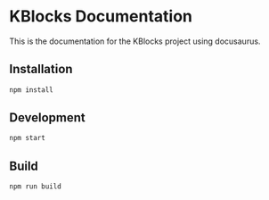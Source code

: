 # KBlocks Documentation

This is the documentation for the KBlocks project using docusaurus.

## Installation

```bash
npm install
```

## Development

```bash
npm start
```

## Build

```bash
npm run build
```
